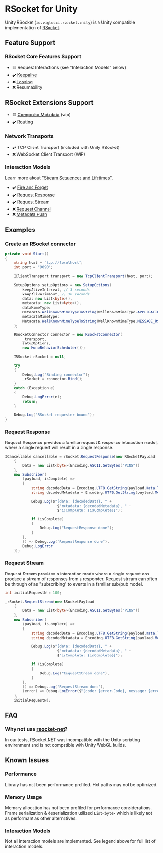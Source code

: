 # RSocket for Unity

Unity RSocket (`io.viglucci.rsocket.unity`) is a Unity compatible implementation of [RSocket](https://rsocket.io).

## Feature Support

### RSocket Core Features Support

- 🟨 Request Interactions (see "Interaction Models" below)
- ✔️ [Keepalive](https://rsocket.io/about/protocol/#keepalive-frame-0x03)
- ❌ [Leasing](https://rsocket.io/about/protocol/#lease-semantics)
- ❌ Resumability

## RSocket Extensions Support

- 🟨 [Composite Metadata](https://github.com/rsocket/rsocket/blob/master/Extensions/CompositeMetadata.md) (wip)
- ✔️ [Routing](https://github.com/rsocket/rsocket/blob/master/Extensions/Routing.md)

### Network Transports

- ✔️ TCP Client Transport (included with Unity RSocket)
- ❌ WebSocket Client Transport (WIP)

### Interaction Models

Learn more about ["Stream Sequences and Lifetimes"](https://rsocket.io/about/protocol#stream-sequences-and-lifetimes).

- ✔️ [Fire and Forget](https://rsocket.io/about/protocol/#request-fire-n-forget)
- ✔️ [Request Response](https://rsocket.io/about/protocol/#request-response)
- ✔️ [Request Stream](https://rsocket.io/about/protocol/#request-stream)
- ❌ [Request Channel](https://rsocket.io/about/protocol/#request-channel)
- ❌ [Metadata Push](https://rsocket.io/about/protocol/#metadata_push-frame-0x0c)

## Examples

### Create an RSocket connector

```c#
private void Start()
{
    string host = "tcp://localhost";
    int port = "9090";

    IClientTransport transport = new TcpClientTransport(host, port);
    
    SetupOptions setupOptions = new SetupOptions(
        keepAliveInterval, // 3 seconds
        keepAliveTimeout, // 30 seconds
        data: new List<byte>(),
        metadata: new List<byte>(),
        dataMimeType:
        Metadata.WellKnownMimeTypeToString(WellKnownMimeType.APPLICATION_JSON),
        metadataMimeType:
        Metadata.WellKnownMimeTypeToString(WellKnownMimeType.MESSAGE_RSOCKET_COMPOSITE_METADATA)
    );

    RSocketConnector connector = new RSocketConnector(
        _transport,
        setupOptions,
        new MonoBehaviorScheduler());

    IRSocket rSocket = null;

    try
    {
        Debug.Log("Binding connector");
        _rSocket = connector.Bind();
    }
    catch (Exception e)
    {
        Debug.LogError(e);
        return;
    }

    Debug.Log("RSocket requester bound");
}
```

### Request Response

Request Response provides a familiar request & response interaction model, where a single request will result in a single response.

```c#
ICancellable cancellable = rSocket.RequestResponse(new RSocketPayload
    {
        Data = new List<byte>(Encoding.ASCII.GetBytes("PING"))
    },
    new Subscriber(
        (payload, isComplete) =>
        {
            string decodedData = Encoding.UTF8.GetString(payload.Data.ToArray());
            string decodedMetadata = Encoding.UTF8.GetString(payload.Metadata.ToArray());

            Debug.Log($"[data: {decodedData}, " +
                        $"metadata: {decodedMetadata}, " +
                        $"isComplete: {isComplete}]");

            if (isComplete)
            {
                Debug.Log("RequestResponse done");
            }
        },
        () => Debug.Log("RequestResponse done"),
        Debug.LogError
    ));
```

### Request Stream

Request Stream provides a interaction mode where a single request can produce a stream of responses from a responder. Request stream can often be through of as "subscribing" to events in a familiar sub/pub model.

```c#
int initialRequestN = 100;

_rSocket.RequestStream(new RSocketPayload
    {
        Data = new List<byte>(Encoding.ASCII.GetBytes("PING"))
    },
    new Subscriber(
        (payload, isComplete) =>
        {
            string decodedData = Encoding.UTF8.GetString(payload.Data.ToArray());
            string decodedMetadata = Encoding.UTF8.GetString(payload.Metadata.ToArray());

            Debug.Log($"[data: {decodedData}, " +
                        $"metadata: {decodedMetadata}, " +
                        $"isComplete: {isComplete}]");

            if (isComplete)
            {
                Debug.Log("RequestStream done");
            }
        },
        () => Debug.Log("RequestStream done"),
        (error) => Debug.LogError($"[code: {error.Code}, message: {error.Message}]", this)
    ),
    initialRequestN);
```

## FAQ

### Why not use [rsocket-net](https://github.com/rsocket/rsocket-net)?

In our tests, RSocket.NET was incompatible with the Unity scripting environment and is not compatible with Unity WebGL builds.

## Known Issues

### Performance

Library has not been performance profiled. Hot paths may not be optimized.

### Memory Usage

Memory allocation has not been profiled for performance considerations. Frame serialization & deserialization utilized `List<byte>` which is likely not as performant as other alternatives.

### Interaction Models

Not all interaction models are implemented. See legend above for full list of interaction models.
